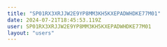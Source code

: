 ```yaml
---
title: "SP01RX3XRJJW2E9YP8MM3KH5KXEPADWHDKE77M01"
date: 2024-07-21T18:45:53.119Z
user: SP01RX3XRJJW2E9YP8MM3KH5KXEPADWHDKE77M01
layout: "users"
---
```

    